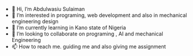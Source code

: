 - 👋 Hi, I’m  Abdulwasiu Sulaiman
- 👀 I’m interested in programing, web development and also in mechanical engineering design  
- 🌱 I’m currently learning in Kano state of Nigeria
- 💞️ I’m looking to collaborate on programing , AI and mechanical Engineering
- 📫 How to reach me. guiding me and also giving me assignment

<!---
Abdulwasiusulaiman/Abdulwasiusulaiman is a ✨ special ✨ repository because its `README.md` (this file) appears on your GitHub profile.
You can click the Preview link to take a look at your changes.
--->
